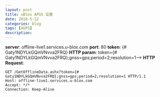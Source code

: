 ```yaml
---
layout: post
title: uBlox APGS 设置
date: 2018-5-12
categories: blog
tags: [AGPS]
description: 
---
```


**server**: offline-live1.services.u-blox.com
**port**: 80
**token**: {# Gaty1NDYLkGQmVNvva2FRQ}
**HTTP param**: token={# Gaty1NDYLkGQmVNvva2FRQ};gnss=gps;period=2;resolution=1-->
**HTTP Request**:
```
GET /GetOfflineData.ashx?token={# Gaty1NDYLkGQmVNvva2FRQ};gnss=gps;period=2;resolution=1 HTTP/1.1
Host: offline-live1.services.u-blox.com
Accept: */*
Connection: Keep-Alive
```

